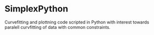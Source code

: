 # SimplexPython
Curvefitting and plottning code scripted in Python with interest towards paralell curvfitting of data with common constraints.

